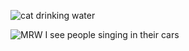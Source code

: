 ![cat drinking water](https://blog.hubspot.com/hs-fs/hubfs/Cat_GIF_.gif)

![MRW I see people singing in their cars](https://pandagif.com/gifs/SPoapT5SBY.gif)


